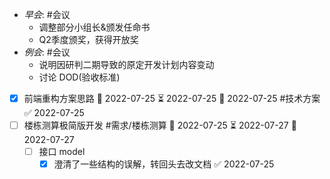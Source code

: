 - _早会_: #会议 
	- 调整部分小组长&颁发任命书
	- Q2季度颁奖，获得开放奖
- _例会_: #会议 
	- 说明因研判二期导致的原定开发计划内容变动
	- 讨论 DOD(验收标准)
- [x] 前端重构方案思路 🛫 2022-07-25 ⏳ 2022-07-25 📅 2022-07-25 #技术方案 ✅ 2022-07-25
- [ ] 楼栋测算极简版开发 #需求/楼栋测算 🛫 2022-07-25 ⏳ 2022-07-27 📅 2022-07-27
	- [ ] 接口 model
		- [x] 澄清了一些结构的误解，转回头去改文档 ✅ 2022-07-25
